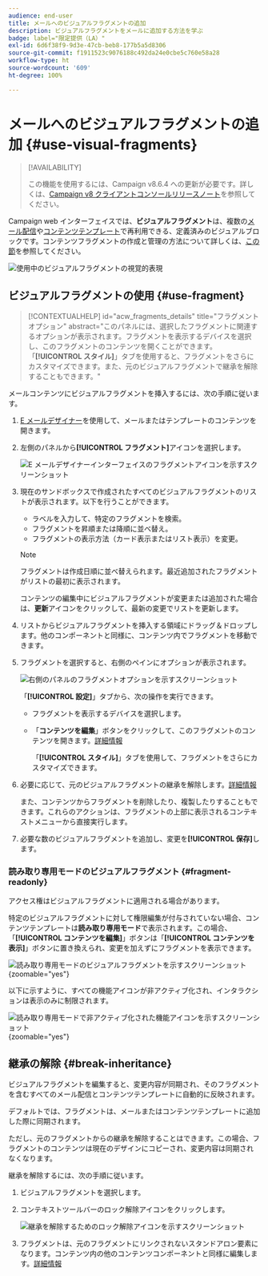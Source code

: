 ```yaml
---
audience: end-user
title: メールへのビジュアルフラグメントの追加
description: ビジュアルフラグメントをメールに追加する方法を学ぶ
badge: label="限定提供（LA）"
exl-id: 6d6f38f9-9d3e-47cb-beb8-177b5a5d8306
source-git-commit: f1911523c9076188c492da24e0cbe5c760e58a28
workflow-type: ht
source-wordcount: '609'
ht-degree: 100%

---
```


# メールへのビジュアルフラグメントの追加 {#use-visual-fragments}

>[!AVAILABILITY]
>
>この機能を使用するには、Campaign v8.6.4 への更新が必要です。詳しくは、[Campaign v8 クライアントコンソールリリースノート](https://experienceleague.adobe.com/ja/docs/campaign/campaign-v8/releases/release-notes)を参照してください。

Campaign web インターフェイスでは、**ビジュアルフラグメント**&#x200B;は、複数の[メール配信](../email/get-started-email-designer.md)や[コンテンツテンプレート](../email/use-email-templates.md)で再利用できる、定義済みのビジュアルブロックです。コンテンツフラグメントの作成と管理の方法について詳しくは、[この節](fragments.md)を参照してください。

![使用中のビジュアルフラグメントの視覚的表現](assets/do-not-localize/fragments.gif)

## ビジュアルフラグメントの使用 {#use-fragment}

>[!CONTEXTUALHELP]
>id="acw_fragments_details"
>title="フラグメントオプション"
>abstract="このパネルには、選択したフラグメントに関連するオプションが表示されます。フラグメントを表示するデバイスを選択し、このフラグメントのコンテンツを開くことができます。「**[!UICONTROL スタイル]**」タブを使用すると、フラグメントをさらにカスタマイズできます。また、元のビジュアルフラグメントで継承を解除することもできます。"

<!-- pas vu dans l'UI-->

メールコンテンツにビジュアルフラグメントを挿入するには、次の手順に従います。

1. [E メールデザイナー](../email/get-started-email-designer.md)を使用して、メールまたはテンプレートのコンテンツを開きます。

1. 左側のパネルから&#x200B;**[!UICONTROL フラグメント]**&#x200B;アイコンを選択します。

   ![E メールデザイナーインターフェイスのフラグメントアイコンを示すスクリーンショット](assets/fragments-in-designer.png)

1. 現在のサンドボックスで作成されたすべてのビジュアルフラグメントのリストが表示されます。以下を行うことができます。

   * ラベルを入力して、特定のフラグメントを検索。
   * フラグメントを昇順または降順に並べ替え。
   * フラグメントの表示方法（カード表示またはリスト表示）を変更。

   >[!NOTE]
   >
   >フラグメントは作成日順に並べ替えられます。最近追加されたフラグメントがリストの最初に表示されます。

   コンテンツの編集中にビジュアルフラグメントが変更または追加された場合は、**更新**&#x200B;アイコンをクリックして、最新の変更でリストを更新します。

1. リストからビジュアルフラグメントを挿入する領域にドラッグ＆ドロップします。他のコンポーネントと同様に、コンテンツ内でフラグメントを移動できます。

1. フラグメントを選択すると、右側のペインにオプションが表示されます。

   ![右側のパネルのフラグメントオプションを示すスクリーンショット](assets/fragment-right-pane.png)

   「**[!UICONTROL 設定]**」タブから、次の操作を実行できます。

   * フラグメントを表示するデバイスを選択します。
   * 「**コンテンツを編集**」ボタンをクリックして、このフラグメントのコンテンツを開きます。[詳細情報](../content/fragments.md#edit-fragments)

     「**[!UICONTROL スタイル]**」タブを使用して、フラグメントをさらにカスタマイズできます。

1. 必要に応じて、元のビジュアルフラグメントの継承を解除します。[詳細情報](#break-inheritance)

   また、コンテンツからフラグメントを削除したり、複製したりすることもできます。これらのアクションは、フラグメントの上部に表示されるコンテキストメニューから直接実行します。

1. 必要な数のビジュアルフラグメントを追加し、変更を&#x200B;**[!UICONTROL 保存]**&#x200B;します。

### 読み取り専用モードのビジュアルフラグメント {#fragment-readonly}

アクセス権はビジュアルフラグメントに適用される場合があります。

特定のビジュアルフラグメントに対して権限編集が付与されていない場合、コンテンツテンプレートは&#x200B;**読み取り専用モード**&#x200B;で表示されます。この場合、「**[!UICONTROL コンテンツを編集]**」ボタンは「**[!UICONTROL コンテンツを表示]**」ボタンに置き換えられ、変更を加えずにフラグメントを表示できます。

![読み取り専用モードのビジュアルフラグメントを示すスクリーンショット](assets/fragment-readonly.png){zoomable="yes"}

以下に示すように、すべての機能アイコンが非アクティブ化され、インタラクションは表示のみに制限されます。

![読み取り専用モードで非アクティブ化された機能アイコンを示すスクリーンショット](assets/fragment-readonly-view.png){zoomable="yes"}

## 継承の解除 {#break-inheritance}

ビジュアルフラグメントを編集すると、変更内容が同期され、そのフラグメントを含むすべてのメール配信とコンテンツテンプレートに自動的に反映されます。

デフォルトでは、フラグメントは、メールまたはコンテンツテンプレートに追加した際に同期されます。

ただし、元のフラグメントからの継承を解除することはできます。この場合、フラグメントのコンテンツは現在のデザインにコピーされ、変更内容は同期されなくなります。

継承を解除するには、次の手順に従います。

1. ビジュアルフラグメントを選択します。

1. コンテキストツールバーのロック解除アイコンをクリックします。

   ![継承を解除するためのロック解除アイコンを示すスクリーンショット](assets/fragment-break-inheritance.png)

1. フラグメントは、元のフラグメントにリンクされないスタンドアロン要素になります。コンテンツ内の他のコンテンツコンポーネントと同様に編集します。[詳細情報](../email/content-components.md)